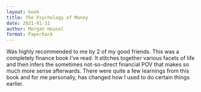 ```yaml
---
layout: book
title: The Psychology of Money
date: 2021-01-31
author: Morgan Housel
format: Paperback
---
```


Was highly recommended to me by 2 of my good friends. This was a completely finance book I’ve read. It stitches together various facets of life and then infers the sometimes not-so-direct financial POV that makes so much more sense afterwards. There were quite a few learnings from this book and for me personally, has changed how I used to do certain things earlier.
